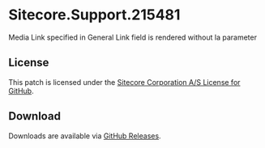 # Sitecore.Support.215481
Media Link specified in General Link field is rendered without la parameter

## License  
This patch is licensed under the [Sitecore Corporation A/S License for GitHub](https://github.com/sitecoresupport/Sitecore.Support.215481/blob/master/LICENSE).  

## Download  
Downloads are available via [GitHub Releases](https://github.com/sitecoresupport/Sitecore.Support.215481/releases).  

